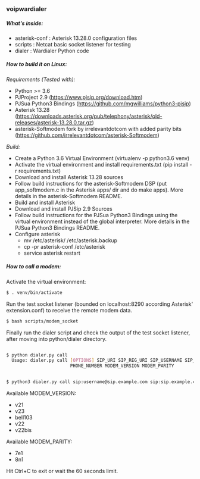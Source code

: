### voipwardialer ###

##### What's inside:

- asterisk-conf : Asterisk 13.28.0 configuration files
- scripts : Netcat basic socket listener for testing
- dialer : Wardialer Python code  


##### How to build it on Linux:

*Requirements (Tested with):*

- Python >= 3.6
- PJProject 2.9 (https://www.pjsip.org/download.htm)
- PJSua Python3 Bindings (https://github.com/mgwilliams/python3-pjsip)
- Asterisk 13.28 (https://downloads.asterisk.org/pub/telephony/asterisk/old-releases/asterisk-13.28.0.tar.gz)
- asterisk-Softmodem fork by irrelevantdotcom with added parity bits (https://github.com/irrelevantdotcom/asterisk-Softmodem)

*Build:*

- Create a Python 3.6 Virtual Environment (virtualenv -p python3.6 venv)
- Activate the virtual environment and install requirements.txt (pip install -r requirements.txt)
- Download and install Asterisk 13.28 sources
- Follow build instructions for the asterisk-Softmodem DSP (put app_softmodem.c in the Asterisk apps/ dir and do make apps). 
  More details in the asterisk-Softmodem README.
- Build and install Asterisk
- Download and install PJSip 2.9 Sources
- Follow build instructions for the PJSua Python3 Bindings using the virtual environment instead of the global interpreter.
  More details in the PJSua Python3 Bindings README.
- Configure asterisk
  - mv /etc/asterisk/ /etc/asterisk.backup
  - cp -pr asterisk-conf /etc/asterisk
  - service asterisk restart


##### How to call a modem:

Activate the virtual environment:
```bash
$ . venv/bin/activate 
```

Run the test socket listener (bounded on localhost:8290 according Asterisk' extension.conf) to receive the remote modem data.

```bash
$ bash scripts/modem_socket
```

Finally run the dialer script and check the output of the test socket listener, after moving into python/dialer directory.

```bash

$ python dialer.py call
  Usage: dialer.py call [OPTIONS] SIP_URI SIP_REG_URI SIP_USERNAME SIP_PASSWORD
                        PHONE_NUMBER MODEM_VERSION MODEM_PARITY


$ python3 dialer.py call sip:username@sip.example.com sip:sip.example.com username password +1555123456 V22 8n1
```

Available MODEM_VERSION:

- v21
- v23
- bell103
- v22
- v22bis

Available MODEM_PARITY:

- 7e1
- 8n1

Hit Ctrl+C to exit or wait the 60 seconds limit.


